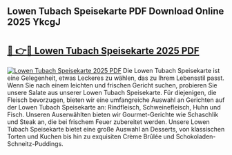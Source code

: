 ## Lowen Tubach Speisekarte PDF Download Online 2025 YkcgJ

# <h2><a href="http://gcd83m.nevu.top/?p=Lowen+Tubach+Speisekarte">🔗 👉🔴 Lowen Tubach Speisekarte 2025 PDF</a></h2>

[![Lowen Tubach Speisekarte 2025 PDF](https://i.imgur.com/dBaPXMq.png)](http://gcd83m.nevu.top/?p=Lowen+Tubach+Speisekarte)
Die Lowen Tubach Speisekarte ist eine Gelegenheit, etwas Leckeres zu wählen, das zu Ihrem Lebensstil passt. Wenn Sie nach einem leichten und frischen Gericht suchen, probieren Sie unsere Salate aus unserer Lowen Tubach Speisekarte. Für diejenigen, die Fleisch bevorzugen, bieten wir eine umfangreiche Auswahl an Gerichten auf der Lowen Tubach Speisekarte an: Rindfleisch, Schweinefleisch, Huhn und Fisch. Unseren Auserwählten bieten wir Gourmet-Gerichte wie Schaschlik und Steak an, die bei frischem Feuer zubereitet werden. Unsere Lowen Tubach Speisekarte bietet eine große Auswahl an Desserts, von klassischen Torten und Kuchen bis hin zu exquisiten Crème Brûlée und Schokoladen-Schneitz-Puddings.
